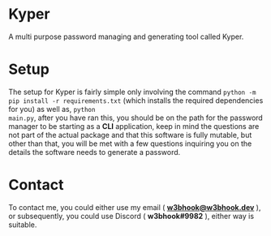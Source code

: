 # Kyper
A multi purpose password managing and generating tool called Kyper.

# Setup
The setup for Kyper is fairly simple only involving the command <code>python -m pip install -r requirements.txt</code> (which installs the required dependencies for you)
as well as, <code>python main.py</code>, after you have ran this, you should be on the path for the password manager to be starting as a <b>CLI</b> application, keep in mind the questions are not part of the actual package and that this software is fully mutable, but other than that, you will be met with a few questions inquiring you on the details the software needs to generate a password.

# Contact
To contact me, you could either use my email ( <b>w3bhook@w3bhook.dev</b> ), or subsequently, you could use Discord ( <b>w3bhook#9982</b> ), either way is suitable.